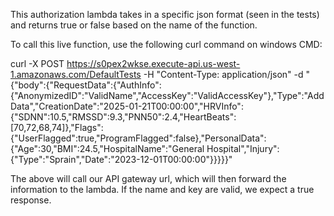 This authorization lambda takes in a specific json format (seen in the tests) and returns true or false based on the name of the function.

To call this live function, use the following curl command on windows CMD:

curl -X POST https://s0pex2wkse.execute-api.us-west-1.amazonaws.com/DefaultTests -H "Content-Type: application/json" -d "{\"body\":{\"RequestData\":{\"AuthInfo\":{\"AnonymizedID\":\"ValidName\",\"AccessKey\":\"ValidAccessKey\"},\"Type\":\"AddData\",\"CreationDate\":\"2025-01-21T00:00:00\",\"HRVInfo\":{\"SDNN\":10.5,\"RMSSD\":9.3,\"PNN50\":2.4,\"HeartBeats\":[70,72,68,74]},\"Flags\":{\"UserFlagged\":true,\"ProgramFlagged\":false},\"PersonalData\":{\"Age\":30,\"BMI\":24.5,\"HospitalName\":\"General Hospital\",\"Injury\":{\"Type\":\"Sprain\",\"Date\":\"2023-12-01T00:00:00\"}}}}}"

The above will call our API gateway url, which will then forward the information to the lambda. If the name and key are valid, we expect a true response.